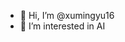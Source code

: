 - 👋 Hi, I’m @xumingyu16
- 👀 I’m interested in AI


<!---
xumingyu16/xumingyu16 is a ✨ special ✨ repository because its `README.md` (this file) appears on your GitHub profile.
You can click the Preview link to take a look at your changes.
--->
